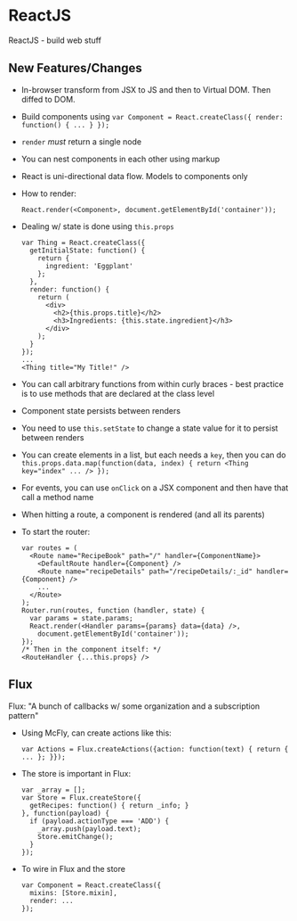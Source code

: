 ReactJS
=======

ReactJS - build web stuff

New Features/Changes
--------------------
* In-browser transform from JSX to JS and then to Virtual DOM. Then diffed to DOM.
* Build components using `var Component = React.createClass({ render: function() { ... } });`
* `render` *must* return a single node
* You can nest components in each other using markup
* React is uni-directional data flow. Models to components only
* How to render:

    ```
    React.render(<Component>, document.getElementById('container'));
    ```

* Dealing w/ state is done using `this.props`

    ```
    var Thing = React.createClass({
      getInitialState: function() {
        return {
          ingredient: 'Eggplant'
        };
      },
      render: function() {
        return (
          <div>
            <h2>{this.props.title}</h2>
            <h3>Ingredients: {this.state.ingredient}</h3>
          </div>
        );
      }
    });
    ...
    <Thing title="My Title!" />
    ```

* You can call arbitrary functions from within curly braces - best practice is to use methods that are declared at the class level
* Component state persists between renders
* You need to use `this.setState` to change a state value for it to persist between renders
* You can create elements in a list, but each needs a `key`, then you can do `this.props.data.map(function(data, index) { return <Thing key="index" ... /> });`
* For events, you can use `onClick` on a JSX component and then have that call a method name
* When hitting a route, a component is rendered (and all its parents)
* To start the router:

    ```
    var routes = (
      <Route name="RecipeBook" path="/" handler={ComponentName}>
        <DefaultRoute handler={Component} />
        <Route name="recipeDetails" path="/recipeDetails/:_id" handler={Component} />
        ...
      </Route>
    );
    Router.run(routes, function (handler, state) {
      var params = state.params;
      React.render(<Handler params={params} data={data} />,
        document.getElementById('container'));
    });
    /* Then in the component itself: */
    <RouteHandler {...this.props} />
    ```

Flux
----
Flux: "A bunch of callbacks w/ some organization and a subscription pattern"

* Using McFly, can create actions like this:

    ```
    var Actions = Flux.createActions({action: function(text) { return { ... }; }});
    ```

* The store is important in Flux:

    ```
    var _array = [];
    var Store = Flux.createStore({
      getRecipes: function() { return _info; }
    }, function(payload) {
      if (payload.actionType === 'ADD') {
        _array.push(payload.text);
        Store.emitChange();
      }
    });
    ```

* To wire in Flux and the store

    ```
    var Component = React.createClass({
      mixins: [Store.mixin],
      render: ...
    });
    ```

